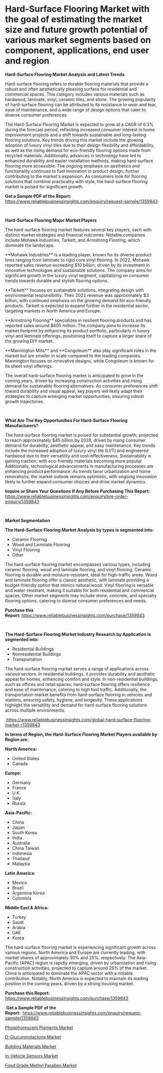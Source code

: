 <p><h1>Hard-Surface Flooring Market with the goal of estimating the market size and future growth potential of various market segments based on component, applications, end user and region</h1></p><p><strong>Hard-Surface Flooring Market Analysis and Latest Trends</strong></p>
<p><p>Hard-surface flooring refers to durable flooring materials that provide a robust and often aesthetically pleasing surface for residential and commercial spaces. This category includes various materials such as hardwood, laminate, vinyl, ceramic tiles, and stone. The growing popularity of hard-surface flooring can be attributed to its resistance to wear and tear, ease of maintenance, and a wide range of design options that cater to diverse consumer preferences.</p><p>The Hard-Surface Flooring Market is expected to grow at a CAGR of 6.3% during the forecast period, reflecting increased consumer interest in home improvement projects and a shift towards sustainable and long-lasting flooring solutions. Key trends driving this market include the growing adoption of luxury vinyl tiles due to their design flexibility and affordability, as well as the rising demand for eco-friendly flooring options made from recycled materials. Additionally, advances in technology have led to enhanced durability and easier installation methods, making hard-surface flooring more accessible. The ongoing emphasis on aesthetics and functionality continues to fuel innovation in product design, further contributing to the market's expansion. As consumers look for flooring solutions that combine practicality with style, the hard-surface flooring market is poised for significant growth.</p></p>
<p><strong>Get a Sample PDF of the Report:&nbsp;</strong> <a href="https://www.reliablebusinessinsights.com/enquiry/request-sample/1359843">https://www.reliablebusinessinsights.com/enquiry/request-sample/1359843</a></p>
<p>&nbsp;</p>
<p><strong>Hard-Surface Flooring Major Market Players</strong></p>
<p><p>The hard-surface flooring market features several key players, each with distinct market strategies and financial outcomes. Notable companies include Mohawk Industries, Tarkett, and Armstrong Flooring, which dominate the landscape.</p><p>**Mohawk Industries** is a leading player, known for its diverse product lines ranging from laminate to rigid core vinyl flooring. In 2022, Mohawk reported sales revenue exceeding $10 billion, driven by its investment in innovative technologies and sustainable solutions. The company aims for significant growth in the luxury vinyl segment, capitalizing on consumer trends towards durable and stylish flooring options.</p><p>**Tarkett** focuses on sustainable solutions, integrating design with environmental responsibility. Their 2022 revenue was approximately $3 billion, with continued emphasis on the growing demand for eco-friendly products. Tarkett is expected to expand further in the residential sector, targeting markets in North America and Europe.</p><p>**Armstrong Flooring** specializes in resilient flooring products and has reported sales around $600 million. The company aims to increase its market footprint by enhancing its product portfolio, particularly in luxury vinyl and laminate offerings, positioning itself to capture a larger share of the growing DIY market.</p><p>**Mannington Mills** and **Congoleum** also play significant roles in the market but are smaller in scale compared to the leading companies. Mannington focuses on innovative designs, while Congoleum is known for its sheet vinyl offerings.</p><p>The overall hard-surface flooring market is anticipated to grow in the coming years, driven by increasing construction activities and rising demand for sustainable flooring alternatives. As consumer preferences shift toward durability and visual appeal, key players will likely adapt their strategies to capture emerging market opportunities, ensuring robust growth trajectories.</p></p>
<p>&nbsp;</p>
<p><strong>What Are The Key Opportunities For Hard-Surface Flooring Manufacturers?</strong></p>
<p><p>The hard-surface flooring market is poised for substantial growth, projected to reach approximately $45 billion by 2028, driven by rising consumer demand for durability, aesthetic appeal, and easy maintenance. Key trends include the increased adoption of luxury vinyl tile (LVT) and engineered hardwood due to their versatility and cost-effectiveness. Sustainability is gaining traction, with eco-friendly materials becoming more popular. Additionally, technological advancements in manufacturing processes are enhancing product performance. As trends favor urbanization and home renovations, the market outlook remains optimistic, with ongoing innovation likely to further expand consumer choices and drive market dynamics.</p></p>
<p><strong>Inquire or Share Your Questions If Any Before Purchasing This Report:</strong> <a href="https://www.reliablebusinessinsights.com/enquiry/pre-order-enquiry/1359843">https://www.reliablebusinessinsights.com/enquiry/pre-order-enquiry/1359843</a></p>
<p>&nbsp;</p>
<p><strong>Market Segmentation</strong></p>
<p><strong>The Hard-Surface Flooring Market Analysis by types is segmented into:</strong></p>
<p><ul><li>Ceramic Flooring</li><li>Wood and Laminate Flooring</li><li>Vinyl Flooring</li><li>Other</li></ul></p>
<p><p>The hard-surface flooring market encompasses various types, including ceramic flooring, wood and laminate flooring, and vinyl flooring. Ceramic flooring is durable and moisture-resistant, ideal for high-traffic areas. Wood and laminate flooring offer a classic aesthetic, with laminate providing a budget-friendly option that mimics natural wood. Vinyl flooring is versatile and water-resistant, making it suitable for both residential and commercial spaces. Other market segments may include stone, concrete, and specialty flooring options, catering to diverse consumer preferences and needs.</p></p>
<p><strong>Purchase this Report:&nbsp;</strong><a href="https://www.reliablebusinessinsights.com/purchase/1359843">https://www.reliablebusinessinsights.com/purchase/1359843</a></p>
<p>&nbsp;</p>
<p><strong>The Hard-Surface Flooring Market Industry Research by Application is segmented into:</strong></p>
<p><ul><li>Residential Buildings</li><li>Nonresidential Buildings</li><li>Transportation</li></ul></p>
<p><p>The hard-surface flooring market serves a range of applications across various sectors. In residential buildings, it provides durability and aesthetic appeal for homes, enhancing comfort and style. In non-residential buildings, such as offices and retail spaces, hard-surface flooring offers resilience and ease of maintenance, catering to high foot traffic. Additionally, the transportation market benefits from hard-surface flooring in vehicles and stations, ensuring safety, hygiene, and longevity. These applications highlight the versatility and demand for hard-surface flooring solutions across multiple environments.</p></p>
<p><a href="https://www.reliablebusinessinsights.com/global-hard-surface-flooring-market-r1359843">&nbsp;https://www.reliablebusinessinsights.com/global-hard-surface-flooring-market-r1359843</a></p>
<p><strong>In terms of Region, the Hard-Surface Flooring Market Players available by Region are:</strong></p>
<p>
    <p> <strong> North America: </strong>
        <ul>
            <li>United States</li>
            <li>Canada</li>
        </ul>
        </p> 
    <p> <strong> Europe: </strong>
        <ul>
            <li>Germany</li>
            <li>France</li>
            <li>U.K.</li>
            <li>Italy</li>
            <li>Russia</li>
        </ul>
        </p> 
    <p> <strong> Asia-Pacific: </strong>
        <ul>
            <li>China</li>
            <li>Japan</li>
            <li>South Korea</li>
            <li>India</li>
            <li>Australia</li>
            <li>China Taiwan</li>
            <li>Indonesia</li>
            <li>Thailand</li>
            <li>Malaysia</li>
        </ul>
        </p> 
    <p> <strong> Latin America: </strong>
        <ul>
            <li>Mexico</li>
            <li>Brazil</li>
            <li>Argentina Korea</li>
            <li>Colombia</li>
        </ul>
        </p> 
    <p> <strong> Middle East & Africa: </strong>
        <ul>
            <li>Turkey</li>
            <li>Saudi</li>
            <li>Arabia</li>
            <li>UAE</li>
            <li>Korea</li>
        </ul>
    </p>
    </p>
<p><p>The hard-surface flooring market is experiencing significant growth across various regions. North America and Europe are currently leading, with market shares of approximately 30% and 25%, respectively. The Asia-Pacific (APAC) region is rapidly emerging, driven by urbanization and rising construction activities, projected to capture around 26% of the market. China is anticipated to dominate the APAC sector with a notable contribution. Notably, North America is expected to maintain its leading position in the coming years, driven by a strong housing market.</p></p>
<p><strong>Purchase this Report: </strong><a href="https://www.reliablebusinessinsights.com/purchase/1359843">https://www.reliablebusinessinsights.com/purchase/1359843</a></p>
<p>&nbsp;<strong>Get a Sample PDF of the Report:&nbsp;&nbsp;</strong><a href="https://www.reliablebusinessinsights.com/enquiry/request-sample/1359843">https://www.reliablebusinessinsights.com/enquiry/request-sample/1359843</a></p>
<p><strong></strong></p>
<p><p><a href="https://www.linkedin.com/pulse/phosphorescent-pigments-market-revolution-2024-2031-fft6c?trackingId=YGroj%2BjLS%2FOc9HPiVVq6BQ%3D%3D">Phosphorescent Pigments Market</a></p><p><a href="https://issuu.com/reportprime-2/docs/d-glucuronolactone-market-size-2030_f324b7d490d33b">D-Glucuronolactone Market</a></p><p><a href="https://www.linkedin.com/pulse/building-materials-market-size-share-growth-analysis-type-ci6wc?trackingId=z%2F6mdw4kTmuFEaoNEMot9g%3D%3D">Building Materials Market</a></p><p><a href="https://github.com/sumonsky0m/Market-Research-Report-List-1/blob/main/in-vehicle-sensors-market.md">In-Vehicle Sensors Market</a></p><p><a href="https://issuu.com/reportprime-2/docs/food-grade-methyl-paraben-market-si_4758f0414d5f0b">Food Grade Methyl Paraben Market</a></p></p>